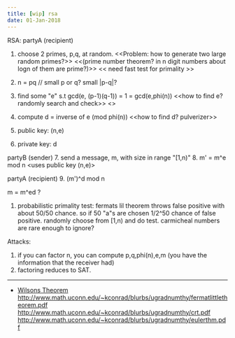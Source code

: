 ```yaml
---
title: [wip] rsa
date: 01-Jan-2018
---
```


RSA: 
partyA (recipient)
1. choose 2 primes, p,q, at random. 
    <<Problem: how to generate two large random primes?>>
    <<(prime number theorem? in n digit numbers about logn of them are prime?)>>
    << need fast test for primality >>
2. n = pq // small p or q? small |p-q|?
3. find some "e" s.t gcd(e, (p-1)(q-1)) = 1 = gcd(e,phi(n))
    <<how to find e? randomly search and check>>
    <<need fast way to compute gcd >>
4. compute d = inverse of e (mod phi(n))
    <<how to find d? pulverizer>>

5. public key: (n,e)
6. private key: d

partyB (sender)
7. send a message, m, with size in range "[1,n)"
8. m' = m^e mod n <uses public key (n,e)>

partyA (recipient)
9. (m')^d mod n


m = m^ed ?


1. probabilistic primality test: fermats lil theorem throws false positive with about 50/50 chance. so if 50 "a"s are chosen 1/2^50 chance of false positive. randomly choose from [1,n) and do test. carmicheal numbers are rare enough to ignore?

Attacks:
1. if you can factor n, you can compute p,q,phi(n),e,m (you have the information that the receiver had)
1. factoring reduces to SAT. 


---
- [Wilsons Theorem](https://www.youtube.com/watch?v=VLFjOP7iFI0&list=PLi01XoE8jYojnxiwwAPRqEH19rx_mtcV_)
http://www.math.uconn.edu/~kconrad/blurbs/ugradnumthy/fermatlittletheorem.pdf
http://www.math.uconn.edu/~kconrad/blurbs/ugradnumthy/crt.pdf
http://www.math.uconn.edu/~kconrad/blurbs/ugradnumthy/eulerthm.pdf
